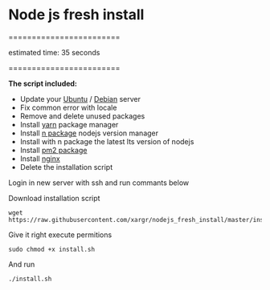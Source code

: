 # Node js fresh install

========================

estimated time: 35 seconds

========================

__The script included:__

  * Update your [Ubuntu](https://www.ubuntu.com/) / [Debian](https://www.debian.org/) server
  * Fix common error with locale
  * Remove and delete unused packages
  * Install [yarn](https://yarnpkg.com/lang/en/) package manager
  * Install [n package](https://github.com/tj/n) nodejs version manager
  * Install with n package the latest lts version of nodejs
  * Install [pm2 package](https://github.com/Unitech/pm2)
  * Install [nginx](https://www.nginx.com)
  * Delete the installation script



Login in new server with ssh and run commants below


Download installation script

```
wget https://raw.githubusercontent.com/xargr/nodejs_fresh_install/master/install.sh
```

Give it right execute permitions

```
sudo chmod +x install.sh
```

And run

```
./install.sh
```
